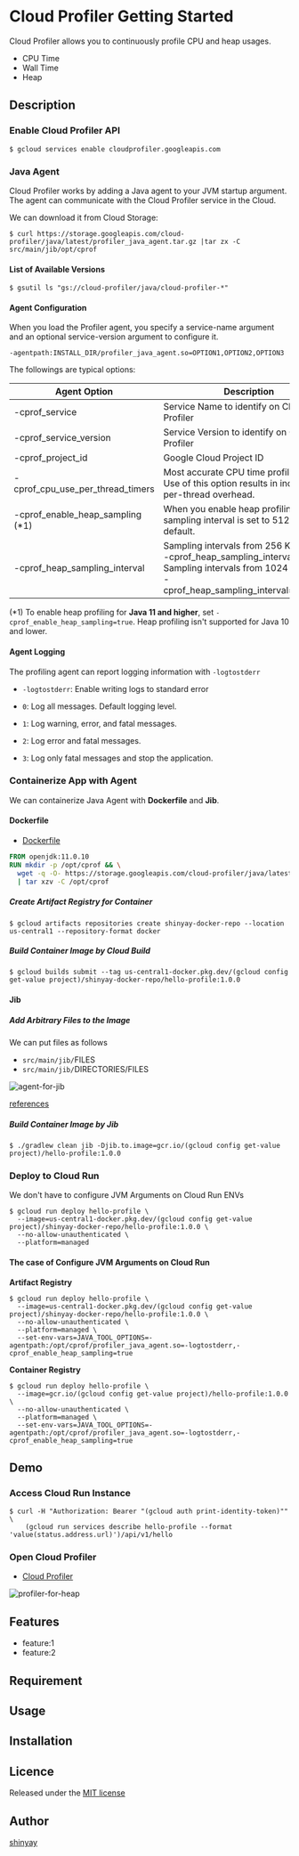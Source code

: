 # Cloud Profiler Getting Started

Cloud Profiler allows you to continuously profile CPU and heap usages.

- CPU Time
- Wall Time
- Heap

## Description
### Enable Cloud Profiler API
```shell script
$ gcloud services enable cloudprofiler.googleapis.com
```

### Java Agent
Cloud Profiler works by adding a Java agent to your JVM startup argument.
The agent can communicate with the Cloud Profiler service in the Cloud.

We can download it from Cloud Storage:
```shell script
$ curl https://storage.googleapis.com/cloud-profiler/java/latest/profiler_java_agent.tar.gz |tar zx -C src/main/jib/opt/cprof
```

#### List of Available Versions
```shell script
$ gsutil ls "gs://cloud-profiler/java/cloud-profiler-*"
```

#### Agent Configuration
When you load the Profiler agent, you specify a service-name argument and an optional service-version argument to configure it.

`-agentpath:INSTALL_DIR/profiler_java_agent.so=OPTION1,OPTION2,OPTION3`

The followings are typical options:

|Agent Option|Description|Default|
|------------|-----------|-------|
|-cprof_service|Service Name to identify on Cloud Profiler||
|-cprof_service_version|Service Version to identify on Cloud Profiler||
|-cprof_project_id|Google Cloud Project ID||
|-cprof_cpu_use_per_thread_timers|Most accurate CPU time profiles.<BR>Use of this option results in increased per-thread overhead.|false|
|-cprof_enable_heap_sampling (*1)|When you enable heap profiling, the sampling interval is set to 512 KiB by default.|false|
|-cprof_heap_sampling_interval|Sampling intervals from 256 KiB<BR>-cprof_heap_sampling_interval=262144<BR>Sampling intervals from 1024 KiB<BR>-cprof_heap_sampling_interval=1048576||

(*1)
To enable heap profiling for **Java 11 and higher**, set `-cprof_enable_heap_sampling=true`.
Heap profiling isn't supported for Java 10 and lower.

#### Agent Logging
The profiling agent can report logging information with `-logtostderr`

- `-logtostderr`: Enable writing logs to standard error

- `0`: Log all messages. Default logging level.
- `1`: Log warning, error, and fatal messages.
- `2`: Log error and fatal messages.
- `3`: Log only fatal messages and stop the application.

### Containerize App with Agent
We can containerize Java Agent with **Dockerfile** and **Jib**.

#### Dockerfile

- [Dockerfile](Dockerfile)

```dockerfile
FROM openjdk:11.0.10
RUN mkdir -p /opt/cprof && \
  wget -q -O- https://storage.googleapis.com/cloud-profiler/java/latest/profiler_java_agent.tar.gz \
  | tar xzv -C /opt/cprof
```
##### Create Artifact Registry for Container
```shell script
$ gcloud artifacts repositories create shinyay-docker-repo --location us-central1 --repository-format docker
```

##### Build Container Image by Cloud Build

```shell script
$ gcloud builds submit --tag us-central1-docker.pkg.dev/(gcloud config get-value project)/shinyay-docker-repo/hello-profile:1.0.0
```

#### Jib
##### Add Arbitrary Files to the Image
We can put files as follows

- `src/main/jib/`FILES
- `src/main/jib/`DIRECTORIES/FILES

![agent-for-jib](https://user-images.githubusercontent.com/3072734/107008843-9592fd80-67d7-11eb-9c3f-6ed019cd3c7c.png)

[references](https://github.com/GoogleContainerTools/jib/blob/master/jib-maven-plugin/README.md#adding-arbitrary-files-to-the-image)

##### Build Container Image by Jib

```shell script
$ ./gradlew clean jib -Djib.to.image=gcr.io/(gcloud config get-value project)/hello-profile:1.0.0
```

### Deploy to Cloud Run
We don't have to configure JVM Arguments on Cloud Run ENVs

```shell script
$ gcloud run deploy hello-profile \
  --image=us-central1-docker.pkg.dev/(gcloud config get-value project)/shinyay-docker-repo/hello-profile:1.0.0 \
  --no-allow-unauthenticated \
  --platform=managed
```

#### The case of Configure JVM Arguments on Cloud Run

**Artifact Registry**
```shell script
$ gcloud run deploy hello-profile \
  --image=us-central1-docker.pkg.dev/(gcloud config get-value project)/shinyay-docker-repo/hello-profile:1.0.0 \
  --no-allow-unauthenticated \
  --platform=managed \
  --set-env-vars=JAVA_TOOL_OPTIONS=-agentpath:/opt/cprof/profiler_java_agent.so=-logtostderr,-cprof_enable_heap_sampling=true
```

**Container Registry**
```shell script
$ gcloud run deploy hello-profile \
  --image=gcr.io/(gcloud config get-value project)/hello-profile:1.0.0 \
  --no-allow-unauthenticated \
  --platform=managed \
  --set-env-vars=JAVA_TOOL_OPTIONS=-agentpath:/opt/cprof/profiler_java_agent.so=-logtostderr,-cprof_enable_heap_sampling=true
```

## Demo
### Access Cloud Run Instance
```shell script
$ curl -H "Authorization: Bearer "(gcloud auth print-identity-token)"" \
    (gcloud run services describe hello-profile --format 'value(status.address.url)')/api/v1/hello
```

### Open Cloud Profiler
- [Cloud Profiler](https://console.cloud.google.com/profiler?_ga=2.172112163.1211938147.1612136098-983599867.1599137884)

![profiler-for-heap](https://user-images.githubusercontent.com/3072734/106996668-b56cf600-67c4-11eb-9876-0d0f1fee25f7.png)

## Features

- feature:1
- feature:2

## Requirement

## Usage

## Installation

## Licence

Released under the [MIT license](https://gist.githubusercontent.com/shinyay/56e54ee4c0e22db8211e05e70a63247e/raw/34c6fdd50d54aa8e23560c296424aeb61599aa71/LICENSE)

## Author

[shinyay](https://github.com/shinyay)
